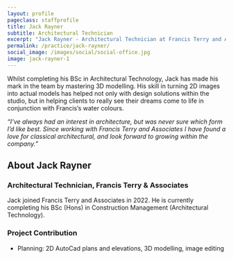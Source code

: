 ```yaml
---
layout: profile
pageclass: staffprofile
title: Jack Rayner
subtitle: Architectural Technician
excerpt: "Jack Rayner - Architectural Technician at Francis Terry and Associates"
permalink: /practice/jack-rayner/
social_image: /images/social/social-office.jpg
image: jack-rayner-1
---
```


<p>
	Whilst completing his BSc in Architectural Technology, Jack has made his mark in the team by mastering 3D modelling. His skill in turning 2D images into actual models has helped not only with design solutions within the studio, but in helping clients to really see their dreams come to life in conjunction with Francis’s water colours.
<p></p>
	<em>“I’ve always had an interest in architecture, but was never sure which form I’d like best. Since working with Francis Terry and Associates I have found a love for classical architectural, and look forward to growing within the company.”</em>
</p>

<lineout></lineout>
 
<h2 class="bottom">About Jack Rayner</h2>
<h3>Architectural Technician, Francis Terry & Associates</h3>
<p>
	Jack joined Francis Terry and Associates in 2022. He is currently completing his BSc (Hons) in Construction Management (Architectural Technology).
</p> 

<h3>Project Contribution</h3>
<ul>
	<li>Planning: 2D AutoCad plans and elevations, 3D modelling, image editing</li>
</ul>


 

